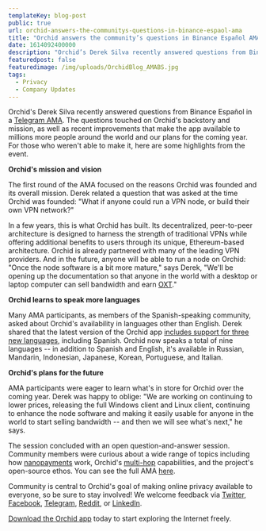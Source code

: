 ```yaml
---
templateKey: blog-post
public: true
url: orchid-answers-the-communitys-questions-in-binance-espaol-ama
title: "Orchid answers the community’s questions in Binance Español AMA"
date: 1614092400000
description: "Orchid’s Derek Silva recently answered questions from Binance Español in a Telegram AMA. The questions touched on Orchid’s backstory and mission, as well as recent improvements that make the app available to millions more people around the world and our plans for the coming year. For those who weren’t able to make it, here are some highlights from the event."
featuredpost: false
featuredimage: /img/uploads/OrchidBlog_AMABS.jpg
tags:
  - Privacy
  - Company Updates
---
```

Orchid's Derek Silva recently answered questions from Binance Español in a [Telegram AMA](https://t.me/BinanceSpanish/1107545). The questions touched on Orchid's backstory and mission, as well as recent improvements that make the app available to millions more people around the world and our plans for the coming year. For those who weren't able to make it, here are some highlights from the event.

**Orchid's mission and vision**

The first round of the AMA focused on the reasons Orchid was founded and its overall mission. Derek related a question that was asked at the time Orchid was founded: "What if anyone could run a VPN node, or build their own VPN network?"

In a few years, this is what Orchid has built. Its decentralized, peer-to-peer architecture is designed to harness the strength of traditional VPNs while offering additional benefits to users through its unique, Ethereum-based architecture. Orchid is already partnered with many of the leading VPN providers. And in the future, anyone will be able to run a node on Orchid: "Once the node software is a bit more mature," says Derek, "We'll be opening up the documentation so that anyone in the world with a desktop or laptop computer can sell bandwidth and earn [OXT](https://www.orchid.com/oxt)."

**Orchid learns to speak more languages**

Many AMA participants, as members of the Spanish-speaking community, asked about Orchid's availability in languages other than English. Derek shared that the latest version of the Orchid app [includes support for three new languages](/orchid-learns-three-new-languages/), including Spanish. Orchid now speaks a total of nine languages -- in addition to Spanish and English, it's available in Russian, Mandarin, Indonesian, Japanese, Korean, Portuguese, and Italian.

**Orchid's plans for the future**

AMA participants were eager to learn what's in store for Orchid over the coming year. Derek was happy to oblige: "We are working on continuing to lower prices, releasing the full Windows client and Linux client, continuing to enhance the node software and making it easily usable for anyone in the world to start selling bandwidth -- and then we will see what's next," he says.

The session concluded with an open question-and-answer session. Community members were curious about a wide range of topics including how [nanopayments](/introducing-nanopayments/) work, Orchid's [multi-hop](/what-is-a-hop) capabilities, and the project's open-source ethos. You can see the full AMA [here](https://t.me/BinanceSpanish/1107545).

Community is central to Orchid's goal of making online privacy available to everyone, so be sure to stay involved! We welcome feedback via [Twitter](http://twitter.com/orchidprotocol), [Facebook](https://www.facebook.com/OrchidProtocol/), [Telegram](https://t.me/OrchidOfficial), [Reddit](https://reddit.com/r/orchid), or [LinkedIn](https://www.linkedin.com/company/orchidprotocol/).

[Download the Orchid app](https://www.orchid.com/download) today to start exploring the Internet freely.